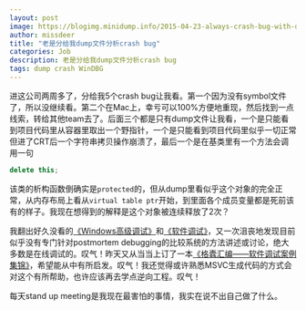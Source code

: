 ```yaml
---
layout: post
image: https://blogimg.minidump.info/2015-04-23-always-crash-bug-with-dump-file.md
author: missdeer
title: "老是分给我dump文件分析crash bug"
categories: Job
description: 老是分给我dump文件分析crash bug
tags: dump crash WinDBG
---
```

进这公司两周多了，分给我5个crash bug让我看。第一个因为没有symbol文件了，所以没继续看。第二个在Mac上，幸亏可以100%方便地重现，然后找到一点线索，转给其他team去了。后面三个都是只有dump文件让我看，一个是只能看到项目代码里从容器里取出一个野指针，一个是只能看到项目代码里似乎一切正常但进了CRT后一个字符串拷贝操作崩溃了，最后一个是在基类里有一个方法会调用一句

```cpp
delete this;
```

该类的析构函数倒确实是`protected`的，但从dump里看似乎这个对象的完全正常，从内存布局上看从`virtual table ptr`开始，到里面各个成员变量都是死前该有的样子。我现在想得到的解释是这个对象被连续释放了2次？

我翻出好久没看的[《Windows高级调试》](http://book.douban.com/subject/3781532/)和[《软件调试》](http://book.douban.com/subject/3088353/)，又一次沮丧地发现目前似乎没有专门针对postmortem debugging的比较系统的方法讲述或讨论，绝大多数是在线调试的。叹气！昨天又从当当上订了一本[《格蠹汇编——软件调试案例集锦》](http://book.douban.com/subject/22994051/)，希望能从中有所启发。叹气！我还觉得或许熟悉MSVC生成代码的方式会对这个有所帮助，也许应该再去学点逆向工程。叹气！

每天stand up meeting是我现在最害怕的事情，我实在说不出自己做了什么。
